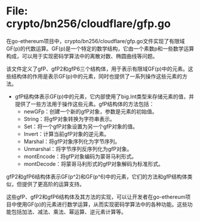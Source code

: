 # File: crypto/bn256/cloudflare/gfp.go

在go-ethereum项目中，crypto/bn256/cloudflare/gfp.go文件实现了有限域GF(p)的代数运算。GF(p)是一个特定的数学结构，它由一个素数p和一些数学运算构成，可以用于实现密码学算法中的离散对数、椭圆曲线等问题。

该文件定义了gfP、gfP2和gfP6三个结构体，用于表示有限域GF(p)中的元素。这些结构体的作用是表示GF(p)中的元素，同时也提供了一系列操作这些元素的方法。

- gfP结构体表示GF(p)中的元素，它内部使用了big.Int类型来存储元素的值，并提供了一些方法用于操作这些元素。gfP结构体的方法包括：
  - newGFp：创建一个新的gfP对象，参数是元素的初始值。
  - String：将gfP对象转换为字符串表示。
  - Set：将一个gfP对象设置为另一个gfP对象的值。
  - Invert：计算当前gfP对象的逆元素。
  - Marshal：将gfP对象序列化为字节序列。
  - Unmarshal：将字节序列反序列化为gfP对象。
  - montEncode：将gfP对象编码为蒙哥马利形式。
  - montDecode：将蒙哥马利形式的gfP对象解码为标准形式。

gfP2和gfP6结构体表示GF(p^2)和GF(p^6)中的元素，它们的方法和gfP结构体类似，但提供了更高阶的运算支持。

这些gfP、gfP2和gfP6结构体及其方法的实现，可以让开发者在go-ethereum项目中使用GF(p)的元素进行数学运算，从而实现密码学算法中的各种功能。这些功能包括加法、减法、乘法、幂运算、逆元素计算等。

